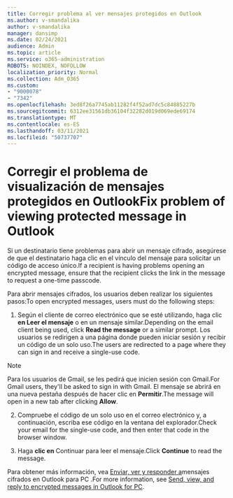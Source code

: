 ```yaml
---
title: Corregir problema al ver mensajes protegidos en Outlook
ms.author: v-smandalika
author: v-smandalika
manager: dansimp
ms.date: 02/24/2021
audience: Admin
ms.topic: article
ms.service: o365-administration
ROBOTS: NOINDEX, NOFOLLOW
localization_priority: Normal
ms.collection: Adm_O365
ms.custom:
- "9000078"
- "7342"
ms.openlocfilehash: 3ed8f26a7745ab11282f4f52ad7dc5c84885227b
ms.sourcegitcommit: 6312ee31561db36104f32282d019d069ede69174
ms.translationtype: MT
ms.contentlocale: es-ES
ms.lasthandoff: 03/11/2021
ms.locfileid: "50737707"
---
```

# <a name="fix-problem-of-viewing-protected-message-in-outlook"></a><span data-ttu-id="adb5d-102">Corregir el problema de visualización de mensajes protegidos en Outlook</span><span class="sxs-lookup"><span data-stu-id="adb5d-102">Fix problem of viewing protected message in Outlook</span></span>

<span data-ttu-id="adb5d-103">Si un destinatario tiene problemas para abrir un mensaje cifrado, asegúrese de que el destinatario haga clic en el vínculo del mensaje para solicitar un código de acceso único.</span><span class="sxs-lookup"><span data-stu-id="adb5d-103">If a recipient is having problems opening an encrypted message, ensure that the recipient clicks the link in the message to request a one-time passcode.</span></span>

<span data-ttu-id="adb5d-104">Para abrir mensajes cifrados, los usuarios deben realizar los siguientes pasos:</span><span class="sxs-lookup"><span data-stu-id="adb5d-104">To open encrypted messages, users must do the following steps:</span></span>

1. <span data-ttu-id="adb5d-105">Según el cliente de correo electrónico que se esté utilizando, haga clic **en Leer el mensaje** o en un mensaje similar.</span><span class="sxs-lookup"><span data-stu-id="adb5d-105">Depending on the email client being used, click **Read the message** or a similar prompt.</span></span> <span data-ttu-id="adb5d-106">Los usuarios se redirigen a una página donde pueden iniciar sesión y recibir un código de un solo uso.</span><span class="sxs-lookup"><span data-stu-id="adb5d-106">The users are redirected to a page where they can sign in and receive a single-use code.</span></span>

> [!NOTE]
> <span data-ttu-id="adb5d-107">Para los usuarios de Gmail, se les pedirá que inicien sesión con Gmail.</span><span class="sxs-lookup"><span data-stu-id="adb5d-107">For Gmail users, they'll be asked to sign in with Gmail.</span></span> <span data-ttu-id="adb5d-108">El mensaje se abrirá en una nueva pestaña después de hacer clic en **Permitir**.</span><span class="sxs-lookup"><span data-stu-id="adb5d-108">The message will open in a new tab after clicking **Allow**.</span></span>

2. <span data-ttu-id="adb5d-109">Compruebe el código de un solo uso en el correo electrónico y, a continuación, escriba ese código en la ventana del explorador.</span><span class="sxs-lookup"><span data-stu-id="adb5d-109">Check your email for the single-use code, and then enter that code in the browser window.</span></span>

3. <span data-ttu-id="adb5d-110">Haga **clic en** Continuar para leer el mensaje.</span><span class="sxs-lookup"><span data-stu-id="adb5d-110">Click **Continue** to read the message.</span></span>

<span data-ttu-id="adb5d-111">Para obtener más información, vea [Enviar, ver y responder a](https://support.microsoft.com/topic/send-view-and-reply-to-encrypted-messages-in-outlook-for-pc-eaa43495-9bbb-4fca-922a-df90dee51980)mensajes cifrados en Outlook para PC .</span><span class="sxs-lookup"><span data-stu-id="adb5d-111">For more information, see [Send, view, and reply to encrypted messages in Outlook for PC](https://support.microsoft.com/topic/send-view-and-reply-to-encrypted-messages-in-outlook-for-pc-eaa43495-9bbb-4fca-922a-df90dee51980).</span></span>


